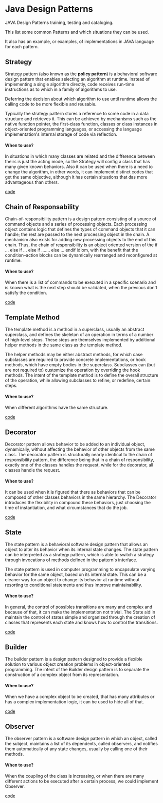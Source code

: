 # Java Design Patterns

JAVA Design Patterns training, testing and cataloging.

This list some common Patterns and which situations they can be used. 

It also has an example, or examples, of implementations in JAVA language for each pattern.

## Strategy

Strategy pattern (also known as the **policy pattern**) is a behavioral software design pattern that enables selecting an algorithm at runtime. Instead of implementing a single algorithm directly, code receives run-time instructions as to which in a family of algorithms to use.

Deferring the decision about which algorithm to use until runtime allows the calling code to be more flexible and reusable.

Typically the strategy pattern stores a reference to some code in a data structure and retrieves it. This can be achieved by mechanisms such as the native function pointer, the first-class function, classes or class instances in object-oriented programming languages, or accessing the language implementation's internal storage of code via reflection.

#### When to use?

In situations in which many classes are related and the difference between theirs is just the acting mode, so the Strategy will config a class that has many given known behaviors. Also it can be used when there is a need to change the algorithm, in other words, it can implement distinct codes that get the same objective, although it has certain situations that das more advantageous than others.

[code][strategy-code]

## Chain of Responsability

Chain-of-responsibility pattern is a design pattern consisting of a source of command objects and a series of processing objects. Each processing object contains logic that defines the types of command objects that it can handle; the rest are passed to the next processing object in the chain. A mechanism also exists for adding new processing objects to the end of this chain. Thus, the chain of responsibility is an object oriented version of the if ... else if ... else if ....... else ... endif idiom, with the benefit that the condition–action blocks can be dynamically rearranged and reconfigured at runtime.

#### When to use?

When there is a list of commands to be executed in a specific scenario and is known what is the next step should be validated, when the previous don't satisfy the condition.

[code][chain-of-responsability-code]

## Template Method

The template method is a method in a superclass, usually an abstract superclass, and defines the skeleton of an operation in terms of a number of high-level steps. These steps are themselves implemented by additional helper methods in the same class as the template method.

The helper methods may be either abstract methods, for which case subclasses are required to provide concrete implementations, or hook methods, which have empty bodies in the superclass. Subclasses can (but are not required to) customize the operation by overriding the hook methods. The intent of the template method is to define the overall structure of the operation, while allowing subclasses to refine, or redefine, certain steps.

#### When to use?

When different algorithms have the same structure.

[code][template-method-code]

## Decorator

Decorator pattern allows behavior to be added to an individual object, dynamically, without affecting the behavior of other objects from the same class. The decorator pattern is structurally nearly identical to the chain of responsibility pattern, the difference being that in a chain of responsibility, exactly one of the classes handles the request, while for the decorator, all classes handle the request.

#### When to use?

It can be used when it is figured that there as behaviors that can be composed of other classes behaviors in the same hierarchy. The Decorator introduces the flexibility in compound these behaviors, just choosing the time of instantiation, and what circumstances that do the job.

[code][decorator-code]

## State

The state pattern is a behavioral software design pattern that allows an object to alter its behavior when its internal state changes. The state pattern can be interpreted as a strategy pattern, which is able to switch a strategy through invocations of methods defined in the pattern's interface.

The state pattern is used in computer programming to encapsulate varying behavior for the same object, based on its internal state. This can be a cleaner way for an object to change its behavior at runtime without resorting to conditional statements and thus improve maintainability.

#### When to use?

In general, the control of possibles transitions are many and complex and because of that, it can make the implementation not trivial. The State aid in maintain the control of states simple and organized through the creation of classes that represents each state and knows how to control the transitions.

[code][state-code]

## Builder

The builder pattern is a design pattern designed to provide a flexible solution to various object creation problems in object-oriented programming. The intent of the Builder design pattern is to separate the construction of a complex object from its representation.

#### When to use?

When we have a complex object to be created, that has many attributes or has a complex implementation logic, it can be used to hide all of that.

[code][builder-code]

## Observer

The observer pattern is a software design pattern in which an object, called the subject, maintains a list of its dependents, called observers, and notifies them automatically of any state changes, usually by calling one of their methods.

#### When to use?

When the coupling of the class is increasing, or when there are many different actions to be executed after a certain process, we could implement Observer.

[code][observer-code]

[chain-of-responsability-code]: https://github.com/josielborges/java-design-patterns/tree/master/src/br/com/josielborges/designpatterns/chainofresponsability

[strategy-code]: https://github.com/josielborges/java-design-patterns/tree/master/src/br/com/josielborges/designpatterns/strategy

[template-method-code]: https://github.com/josielborges/java-design-patterns/tree/master/src/br/com/josielborges/designpatterns/templatemethod

[decorator-code]: https://github.com/josielborges/java-design-patterns/tree/master/src/br/com/josielborges/designpatterns/decorator

[state-code]: https://github.com/josielborges/java-design-patterns/tree/master/src/br/com/josielborges/designpatterns/state

[builder-code]: https://github.com/josielborges/java-design-patterns/tree/master/src/br/com/josielborges/designpatterns/builder

[observer-code]: https://github.com/josielborges/java-design-patterns/tree/master/src/br/com/josielborges/designpatterns/observer